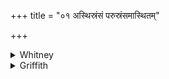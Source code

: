 +++
title = "०१ अस्थिस्रंसं परुस्रंसमास्थितम्"

+++

<details><summary>Whitney</summary>

### Translation
1. The bone-dissolving, joint-dissolving, settled (*ā́sthita*) heart  
disease, all the *balā́sa*, cause thou to disappear, that is seated in  
the limbs and in the joints.

### Notes
SPP. adopts in **a** the *saṁhitā*-reading *parusraṅsám* (p.  
*paruḥ॰sraṅsám*), with nearly all his mss., and with the comm. The  
majority also of our mss. ⌊not E.O.⌋ omit the *ḥ* but the Prāt.  
authorizes no such abbreviation, and the point is one in regard to which  
the usage of the mss., however seemingly accordant, is not to be  
trusted. Ppp. reads,  
  
  
  
in **c**, *niṣ kṛdhi* for *nāśaya*. The comm. takes the two words in  
**a** as names of disorders, which is perhaps preferable, and regards  
them as occasioned by phlegm (*śleṣman*); *balāsa* he defines as  
*kāsaśvāsātmaka śleṣmaroga*. ⌊For *ā́sthita*, see note to iv. 17. 8.⌋  
⌊Delete the accent-sign over *-saṁ* in **c**.⌋
</details>

<details><summary>Griffith</summary>

Remove thou all Decline that lurks within the members and the joints, The firmly-settled heart-disease that racks the bones and rends the limbs.
</details>
